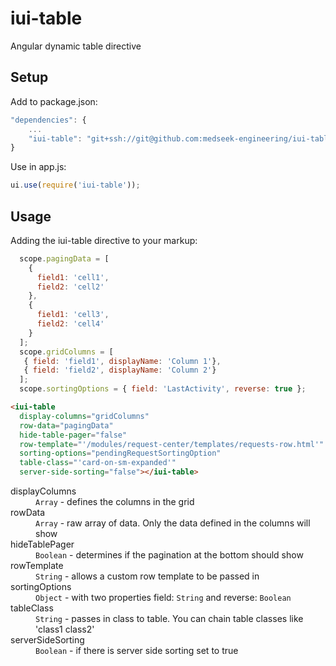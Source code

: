 # iui-table
Angular dynamic table directive

## Setup

Add to package.json:
```javascript
"dependencies": {
    ...
    "iui-table": "git+ssh://git@github.com:medseek-engineering/iui-table.git"
}
```

Use in app.js:
```javascript
ui.use(require('iui-table'));
```

## Usage

Adding the iui-table directive to your markup:
```javascript
  scope.pagingData = [
    {
      field1: 'cell1',
      field2: 'cell2'
    },
    {
      field1: 'cell3',
      field2: 'cell4'
    }
  ];
  scope.gridColumns = [
   { field: 'field1', displayName: 'Column 1'},
   { field: 'field2', displayName: 'Column 2'}
  ];
  scope.sortingOptions = { field: 'LastActivity', reverse: true };
```
```html
<iui-table 
  display-columns="gridColumns" 
  row-data="pagingData" 
  hide-table-pager="false" 
  row-template="'/modules/request-center/templates/requests-row.html'" 
  sorting-options="pendingRequestSortingOption" 
  table-class="'card-on-sm-expanded'" 
  server-side-sorting="false"></iui-table>
```
<dl>
	<dt>displayColumns</dt>
	<dd><code>Array</code> - defines the columns in the grid</dd>
	<dt>rowData</dt>
	<dd><code>Array</code> - raw array of data. Only the data defined in the columns will show</dd>
	<dt>hideTablePager</dt>
	<dd><code>Boolean</code> - determines if the pagination at the bottom should show</dd>
	<dt>rowTemplate</dt>
	<dd><code>String</code> - allows a custom row template to be passed in</dd>
	<dt>sortingOptions</dt>
	<dd><code>Object</code> - with two properties field: <code>String</code> and reverse: <code>Boolean</code></dd>
	<dt>tableClass</dt>
	<dd><code>String</code> - passes in class to table. You can chain table classes like 'class1 class2'</dd>
	<dt>serverSideSorting</dt>
	<dd><code>Boolean</code> - if there is server side sorting set to true</dd>
</dl>